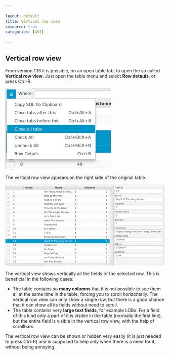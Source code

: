 ```yaml
---

layout: default
title: Vertical row view
resource: true
categories: [GUI]
 
---
```


## Vertical row view

From version 1.13 it is possible, on an open table tab, to open the so called **Vertical row view**.
Just open the table menu and select **Row detauls**, or press Ctrl-R. 

![Table menu](images/accelerators.png)

The vertical row view appears on the right side of the original table.

![Vertical Row View](images/verticalrowview.png)

The vertical view shows vertically all the fields of the selected row. This is beneficial in the following cases:

- The table contains so **many columns** that it is not possible to see them all at the same time in the table, forcing you to scroll horizontally. The vertical row view can only show a single row, but there is a good chance that it can show all its fields without need to scroll.
- The table contains very **large text fields**, for example LOBs. For a field of this kind only a part of it is visible in the table (normally the first line),  but the entire field is visible in the vertical row view, with the help of  scrollbars. 

The vertical row view can be shown or hidden very easily (it is just needed to press Ctrl-R) and is supposed to help only when there is a need for it, without being annoying.